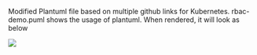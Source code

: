 Modified Plantuml file based on multiple github links for Kubernetes.
rbac-demo.puml shows the usage of plantuml. When rendered, it will look as below

<img src="https://github.com/nrchakradhar/Notes/blob/master/K8SPlantUml/rbac-demo.png">

